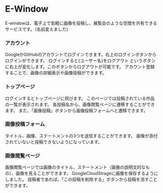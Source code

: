 # E-Window

E-windowは、電子上で気軽に画像を投稿し、展覧会のような空間を共有できるサービスです。（名前変えました)

### アカウント
GoogleかGitHubのアカウントでログインできます。右上のログインボタンからログインができます。
ログインすると{ユーザー名}をログアウト というボタンに右上が変化します。このボタンからログアウトが可能です。
アカウント登録することで、画像の詳細表示や画像投稿ができます。

### トップページ
ログインするとトップページに飛びます。
このページでは投稿されている作品の一覧が表示されます。
各投稿名から、画像閲覧ページに遷移することができます。
また、「画像投稿」ボタンから画像投稿フォームへと遷移できます。


### 画像投稿フォーム
タイトル、画像、ステートメントの3つを送信することができます。
画像が添付されていないと投稿できないようになっています。

### 画像閲覧ページ
画像閲覧ページでは画像のタイトル、ステートメント（画像の説明文的なもの）、画像を見ることができます。
GoogleCloudStrageに画像を保存するようにしました。
投稿者であれば、「この投稿を削除する」ボタンから投稿を消すことができます。


